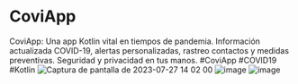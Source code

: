 # CoviApp
CoviApp: Una app Kotlin vital en tiempos de pandemia. Información actualizada COVID-19, alertas personalizadas, rastreo contactos y medidas preventivas. Seguridad y privacidad en tus manos. #CoviApp #COVID19 #Kotlin
![Captura de pantalla de 2023-07-27 14 02 00](https://github.com/EzeAlarcon/CoviApp/assets/138638611/63121226-ff5a-45f9-90d0-43f1846c3585)
![image](https://github.com/EzeAlarcon/CoviApp/assets/138638611/8f0df46d-f937-421e-beaa-6796555e7999)
![image](https://github.com/EzeAlarcon/CoviApp/assets/138638611/51db7969-88ce-4a63-a998-c930d9014086)
